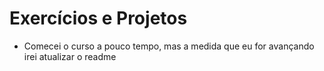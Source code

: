 # Exercícios e Projetos
  - Comecei o curso a pouco tempo, mas a medida que eu for avançando irei atualizar o readme
